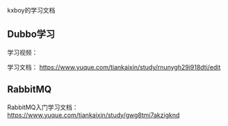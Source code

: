 kxboy的学习文档


## Dubbo学习
学习视频：

学习文档：
https://www.yuque.com/tiankaixin/study/rnunygh29i918dti/edit

## RabbitMQ
RabbitMQ入门学习文档：https://www.yuque.com/tiankaixin/study/gwg8tmi7akzigknd
